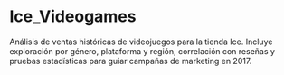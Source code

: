 # Ice_Videogames
Análisis de ventas históricas de videojuegos para la tienda Ice. Incluye exploración por género, plataforma y región, correlación con reseñas y pruebas estadísticas para guiar campañas de marketing en 2017.
